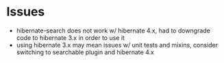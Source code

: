 Issues
======

 * hibernate-search does not work w/ hibernate 4.x, had to downgrade code to hibernate 3.x in order to use it
 * using hibernate 3.x may mean issues w/ unit tests and mixins, consider switching to searchable plugin and hibernate 4.x
 
